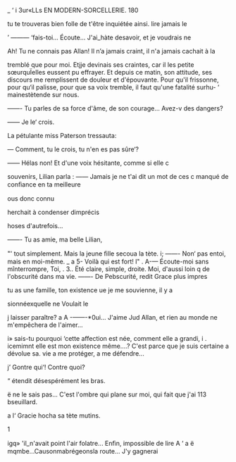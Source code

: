  
 
  
 
 

_ ‘  i 3ur«LLs EN MODERN-SORCELLERIE. 180

tu te trouveras bien folle de t'être inquiétée ainsi.
lire jamais le

’ ——— ‘fais-toi... Écoute... J'ai_hàte desavoir, et je voudrais ne

 Ah! Tu ne connais pas Allan! Il n’a jamais craint, il n'a jamais
cachait à la

tremblé que pour moi. Etjje devinais ses craintes, car il les
petite sœurquÏeIles eussent pu effrayer. Et depuis ce matin, son attitude,
ses discours me remplissent de douleur et d'épouvante. Pour qu'il frissonne,
pour qu‘il palisse, pour que sa voix tremble, il faut qu'une fatalité surhu-
 ‘ mainestètende sur nous.

——- Tu parles de sa force d'âme, de son courage... Avez-v
des dangers?

—— Je le‘ crois.

La pétulante miss Paterson tressauta:

— Comment, tu le crois, tu n'en es pas sûre‘?

—— Hélas non!
Et d'une voix hésitante, comme si elle c

souvenirs, Lilian parla :
—— Jamais je ne t'ai dit un mot de ces c
manqué de conﬁance en ta meilleure

ous donc connu

herchait à condenser dimprécis

hoses d'autrefois...

——- Tu as amie, ma belle Lilian,

"' tout simplement.
Mais la jeune ﬁlle secoua la tète.
i; ——- Non‘ pas entoi, mais en moi-même.
  _ a 5- Voilà qui est fort!
l"  . A-— Écoute-moi sans mînterrompre, Toi,
. 3.. Ëté claire, simple, droite. Moi, d'aussi loin q
 de l'obscurité dans ma vie.
——- De Pebscurité, redit Grace plus impres

tu as une famille, ton existence
ue je me souvienne, il y a

  
  
 
   
  
  
  
 
 
  
 
  
  
 

sionnéexquelle ne Voulait le

j laisser paraître?
a A -——-*0ui... J'aime Jud Allan, et rien au monde ne m'empêchera de l'aimer...

i»   sais-tu pourquoi ‘cette affection est née, comment elle a grandi,
i . icemimnt elle est mon existence même....? C'est parce que je suis certaine
  a dévolue sa. vie a me protéger, a me défendre...

j’ Gontre qui‘! Contre quoi?

“ étendit désespérément les bras.

ë ne le sais pas... C'est l'ombre qui plane sur moi, qui fait que j'ai
 113 bseuillard.

a l‘ Gracie hocha sa tète mutins.

1

 igq» 'il_n'avait point l'air folatre... Enﬁn, impossible de lire
A ‘ a ë  mqmbe...Causonmabrégeonsla route... J'y gagnerai

  

